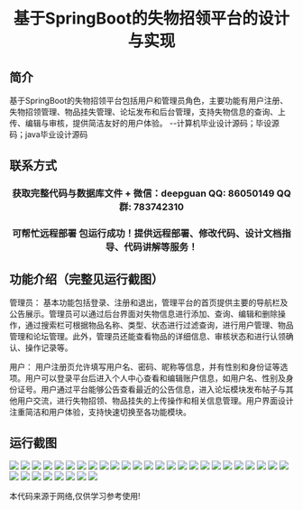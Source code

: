 <p><h1 align="center">基于SpringBoot的失物招领平台的设计与实现</h1></p>

## 简介
基于SpringBoot的失物招领平台包括用户和管理员角色，主要功能有用户注册、失物招领管理、物品挂失管理、论坛发布和后台管理，支持失物信息的查询、上传、编辑与审核，提供简洁友好的用户体验。    --计算机毕业设计源码；毕设源码；java毕业设计源码


## 联系方式
<p><h3 align="center">获取完整代码与数据库文件 + 微信：deepguan QQ: 86050149 QQ群: 783742310</h3></p>
<p><h3 align="center">可帮忙远程部署 包运行成功！提供远程部署、修改代码、设计文档指导、代码讲解等服务！</h3></p>

## 功能介绍（完整见运行截图）
管理员： 基本功能包括登录、注册和退出，管理平台的首页提供主要的导航栏及公告展示。管理员可以通过后台界面对失物信息进行添加、查询、编辑和删除操作，通过搜索栏可根据物品名称、类型、状态进行过滤查询，进行用户管理、物品管理和论坛管理。此外，管理员还能查看物品的详细信息、审核状态和进行认领确认、操作记录等。

用户： 用户注册页允许填写用户名、密码、昵称等信息，并有性别和身份证等选项。用户可以登录平台后进入个人中心查看和编辑账户信息，如用户名、性别及身份证号。用户通过平台能够公告查看最近的公告信息，进入论坛模块发布帖子与其他用户交流，进行失物招领、物品挂失的上传操作和相关信息管理。用户界面设计注重简洁和用户体验，支持快速切换至各功能模块。


## 运行截图
![](https://bs-1329754181.cos.ap-shanghai.myqcloud.com/spring/LostAndFoundPlatformDesignAndImplementation/img/001.jpg)
![](https://bs-1329754181.cos.ap-shanghai.myqcloud.com/spring/LostAndFoundPlatformDesignAndImplementation/img/002.jpg)
![](https://bs-1329754181.cos.ap-shanghai.myqcloud.com/spring/LostAndFoundPlatformDesignAndImplementation/img/003.jpg)
![](https://bs-1329754181.cos.ap-shanghai.myqcloud.com/spring/LostAndFoundPlatformDesignAndImplementation/img/004.jpg)
![](https://bs-1329754181.cos.ap-shanghai.myqcloud.com/spring/LostAndFoundPlatformDesignAndImplementation/img/005.jpg)
![](https://bs-1329754181.cos.ap-shanghai.myqcloud.com/spring/LostAndFoundPlatformDesignAndImplementation/img/006.jpg)
![](https://bs-1329754181.cos.ap-shanghai.myqcloud.com/spring/LostAndFoundPlatformDesignAndImplementation/img/007.jpg)
![](https://bs-1329754181.cos.ap-shanghai.myqcloud.com/spring/LostAndFoundPlatformDesignAndImplementation/img/008.jpg)
![](https://bs-1329754181.cos.ap-shanghai.myqcloud.com/spring/LostAndFoundPlatformDesignAndImplementation/img/009.jpg)
![](https://bs-1329754181.cos.ap-shanghai.myqcloud.com/spring/LostAndFoundPlatformDesignAndImplementation/img/010.jpg)
![](https://bs-1329754181.cos.ap-shanghai.myqcloud.com/spring/LostAndFoundPlatformDesignAndImplementation/img/011.jpg)
![](https://bs-1329754181.cos.ap-shanghai.myqcloud.com/spring/LostAndFoundPlatformDesignAndImplementation/img/012.jpg)
![](https://bs-1329754181.cos.ap-shanghai.myqcloud.com/spring/LostAndFoundPlatformDesignAndImplementation/img/013.jpg)
![](https://bs-1329754181.cos.ap-shanghai.myqcloud.com/spring/LostAndFoundPlatformDesignAndImplementation/img/014.jpg)
![](https://bs-1329754181.cos.ap-shanghai.myqcloud.com/spring/LostAndFoundPlatformDesignAndImplementation/img/015.jpg)
![](https://bs-1329754181.cos.ap-shanghai.myqcloud.com/spring/LostAndFoundPlatformDesignAndImplementation/img/016.jpg)
![](https://bs-1329754181.cos.ap-shanghai.myqcloud.com/spring/LostAndFoundPlatformDesignAndImplementation/img/017.jpg)
![](https://bs-1329754181.cos.ap-shanghai.myqcloud.com/spring/LostAndFoundPlatformDesignAndImplementation/img/018.jpg)
![](https://bs-1329754181.cos.ap-shanghai.myqcloud.com/spring/LostAndFoundPlatformDesignAndImplementation/img/019.jpg)
![](https://bs-1329754181.cos.ap-shanghai.myqcloud.com/spring/LostAndFoundPlatformDesignAndImplementation/img/020.jpg)
![](https://bs-1329754181.cos.ap-shanghai.myqcloud.com/spring/LostAndFoundPlatformDesignAndImplementation/img/021.jpg)
![](https://bs-1329754181.cos.ap-shanghai.myqcloud.com/spring/LostAndFoundPlatformDesignAndImplementation/img/022.jpg)
![](https://bs-1329754181.cos.ap-shanghai.myqcloud.com/spring/LostAndFoundPlatformDesignAndImplementation/img/023.jpg)
![](https://bs-1329754181.cos.ap-shanghai.myqcloud.com/spring/LostAndFoundPlatformDesignAndImplementation/img/024.jpg)
![](https://bs-1329754181.cos.ap-shanghai.myqcloud.com/spring/LostAndFoundPlatformDesignAndImplementation/img/025.jpg)
![](https://bs-1329754181.cos.ap-shanghai.myqcloud.com/spring/LostAndFoundPlatformDesignAndImplementation/img/026.jpg)
![](https://bs-1329754181.cos.ap-shanghai.myqcloud.com/spring/LostAndFoundPlatformDesignAndImplementation/img/027.jpg)
![](https://bs-1329754181.cos.ap-shanghai.myqcloud.com/spring/LostAndFoundPlatformDesignAndImplementation/img/028.jpg)
![](https://bs-1329754181.cos.ap-shanghai.myqcloud.com/spring/LostAndFoundPlatformDesignAndImplementation/img/029.jpg)
![](https://bs-1329754181.cos.ap-shanghai.myqcloud.com/spring/LostAndFoundPlatformDesignAndImplementation/img/030.jpg)
![](https://bs-1329754181.cos.ap-shanghai.myqcloud.com/spring/LostAndFoundPlatformDesignAndImplementation/img/031.jpg)
![](https://bs-1329754181.cos.ap-shanghai.myqcloud.com/spring/LostAndFoundPlatformDesignAndImplementation/img/032.jpg)
![](https://bs-1329754181.cos.ap-shanghai.myqcloud.com/spring/LostAndFoundPlatformDesignAndImplementation/img/033.jpg)

<p>本代码来源于网络,仅供学习参考使用!</p>
